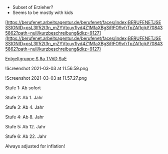 - Subset of Erzieher?
- Seems to be mostly with kids

[https://berufenet.arbeitsagentur.de/berufenet/faces/index;BERUFENETJSESSIONID=qsL3lf52t3n_mZYVtcuy1Iyd4Z1MfaXBgSiRFO9vfrTpZAfIcjkl!708435862?path=null/kurzbeschreibung&dkz=9127](https://berufenet.arbeitsagentur.de/berufenet/faces/index;BERUFENETJSESSIONID=qsL3lf52t3n_mZYVtcuy1Iyd4Z1MfaXBgSiRFO9vfrTpZAfIcjkl!708435862?path=null/kurzbeschreibung&dkz=9127)

[Entgeltgruppe S 8a TVöD SuE](https://www.oeffentlichen-dienst.de/entgeltgruppen/glossar/1815-entgeltgruppe-s-8a.html)

!Screenshot 2021-03-03 at 11.56.59.png

!Screenshot 2021-03-03 at 11.57.27.png

Stufe 1: Ab sofort

Stufe 2: Ab 1. Jahr

Stufe 3: Ab 4. Jahr

Stufe 4: Ab 8. Jahr

Stufe 5: Ab 12. Jahr

Stufe 6: Ab 22. Jahr

Always adjusted for inflation!



